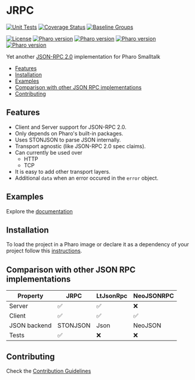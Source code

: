 # JRPC

[![Unit Tests](https://github.com/juliendelplanque/JRPC/actions/workflows/unit-tests.yml/badge.svg)](https://github.com/juliendelplanque/JRPC/actions/workflows/unit-tests.yml)
[![Coverage Status](https://codecov.io/github/juliendelplanque/JRPC/coverage.svg?branch=release-candidate)](https://codecov.io/gh/juliendelplanque/JRPC/branch/release-candidate)
[![Baseline Groups](https://github.com/juliendelplanque/JRPC/actions/workflows/loading-groups.yml/badge.svg)](https://github.com/juliendelplanque/JRPC/actions/workflows/loading-groups.yml)

[![License](https://img.shields.io/badge/license-MIT-blue.svg)](LICENSE)
[![Pharo version](https://img.shields.io/badge/Pharo-6.1-%23aac9ff.svg)](https://pharo.org/download)
[![Pharo version](https://img.shields.io/badge/Pharo-7.0-%23aac9ff.svg)](https://pharo.org/download)
[![Pharo version](https://img.shields.io/badge/Pharo-8.0-%23aac9ff.svg)](https://pharo.org/download)
[![Pharo version](https://img.shields.io/badge/Pharo-9.0-%23aac9ff.svg)](https://pharo.org/download)

Yet another [JSON-RPC 2.0](https://www.jsonrpc.org/specification) implementation for Pharo Smalltalk

- [Features](#features)
- [Installation](#installation)
- [Examples](#examples)
- [Comparison with other JSON RPC implementations](#jrpc-vs-others)
- [Contributing](#contributing)

## Features
- Client and Server support for JSON-RPC 2.0.
- Only depends on Pharo's built-in packages.
- Uses STONJSON to parse JSON internally.
- Transport agnostic (like JSON-RPC 2.0 spec claims).
- Can currently be used over
  - HTTP
  - TCP
- It is easy to add other transport layers.
- Additional `data` when an error occured in the `error` object.

## Examples

Explore the [documentation](docs/Examples.md)

## Installation

To load the project in a Pharo image or declare it as a dependency of your project follow this [instructions](docs/Installation.md).

## Comparison with other JSON RPC implementations

| Property     | JRPC               | LtJsonRpc          | NeoJSONRPC         |
|--------------|--------------------|--------------------|--------------------|
| Server       | :white_check_mark: | :white_check_mark: | :x:                |
| Client       | :white_check_mark: | :white_check_mark: | :white_check_mark: |
| JSON backend | STONJSON           | Json               | NeoJSON            |
| Tests        | :white_check_mark: | :x:                | :x:                |

## Contributing

Check the [Contribution Guidelines](CONTRIBUTING.md)
